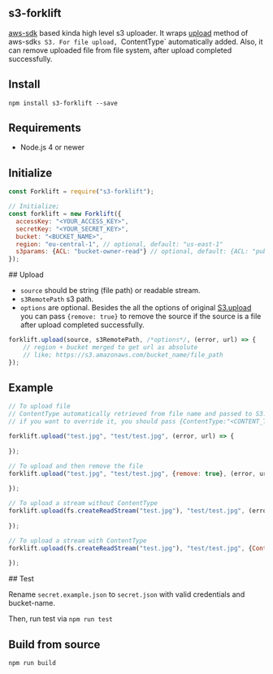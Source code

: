 ## s3-forklift

[aws-sdk](https://github.com/aws/aws-sdk-js) based kinda high level s3 uploader. It wraps [upload](http://docs.aws.amazon.com/AWSJavaScriptSDK/latest/AWS/S3.html#upload-property) method of aws-sdk`s S3. For file upload, `ContentType` automatically added. Also, it can remove uploaded file from file system, after upload completed successfully.

## Install

```
npm install s3-forklift --save
```

## Requirements

* Node.js 4 or newer

## Initialize

```javascript
const Forklift = require("s3-forklift");

// Initialize;
const forklift = new Forklift({
  accessKey: "<YOUR_ACCESS_KEY>",
  secretKey: "<YOUR_SECRET_KEY>",
  bucket: "<BUCKET_NAME>",
  region: "eu-central-1", // optional, default: "us-east-1"
  s3params: {ACL: "bucket-owner-read"} // optional, default: {ACL: "public-read"}
});
```
## Upload

* `source` should be string (file path) or readable stream.
* `s3RemotePath` s3 path.
* `options` are optional. Besides the all the options of original [S3.upload](http://docs.aws.amazon.com/AWSJavaScriptSDK/latest/AWS/S3.html#upload-property) you can pass `{remove: true}` to remove the source if the source is a file after upload completed successfully.

```javascript
forklift.upload(source, s3RemotePath, /*options*/, (error, url) => {
	// region + bucket merged to get url as absolute
	// like; https://s3.amazonaws.com/bucket_name/file_path
});
```

## Example 

```javascript
// To upload file
// ContentType automatically retrieved from file name and passed to S3.upload
// if you want to override it, you should pass {ContentType:"<CONTENT_TYPE>"} as options.

forklift.upload("test.jpg", "test/test.jpg", (error, url) => {
	
});

// To upload and then remove the file
forklift.upload("test.jpg", "test/test.jpg", {remove: true}, (error, url) => {
	
});

// To upload a stream without ContentType
forklift.upload(fs.createReadStream("test.jpg"), "test/test.jpg", (error, url) => {
	
});

// To upload a stream with ContentType
forklift.upload(fs.createReadStream("test.jpg"), "test/test.jpg", {ContentType:"image/jpeg"}, (error, url) => {
	
});
```

## Test

Rename `secret.example.json` to `secret.json` with valid credentials and bucket-name.

Then, run test via `npm run test`

## Build from source

`npm run build`
